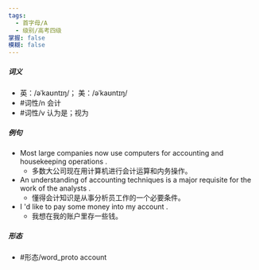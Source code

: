 ```yaml
---
tags:
  - 首字母/A
  - 级别/高考四级
掌握: false
模糊: false
---
```

##### 词义
- 英：/əˈkaʊntɪŋ/； 美：/əˈkaʊntɪŋ/
- #词性/n  会计
- #词性/v  认为是；视为
##### 例句
- Most large companies now use computers for accounting and housekeeping operations .
	- 多数大公司现在用计算机进行会计运算和内务操作。
- An understanding of accounting techniques is a major requisite for the work of the analysts .
	- 懂得会计知识是从事分析员工作的一个必要条件。
- I 'd like to pay some money into my account .
	- 我想在我的账户里存一些钱。
##### 形态
- #形态/word_proto account
